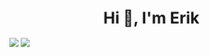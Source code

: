 <h1 align="center">Hi 👋, I'm Erik</h1>

<picture>
<source
  srcset="https://github-readme-stats.vercel.app/api?username=shootex&count_private=true&show_icons=true&theme=github_dark"
  media="(prefers-color-scheme: dark)"
/>
<source
  srcset="https://github-readme-stats.vercel.app/api?username=shootex&count_private=true&show_icons=true"
  media="(prefers-color-scheme: light), (prefers-color-scheme: no-preference)"
/>
<img src="https://github-readme-stats.vercel.app/api?username=shootex&count_private=true&show_icons=true" />
</picture>

<picture>
<source
  srcset="https://github-readme-stats.vercel.app/api/top-langs/?username=shootex&theme=github_dark&hide=css"
  media="(prefers-color-scheme: dark)"
/>
<source
  srcset="https://github-readme-stats.vercel.app/api/top-langs/?username=shootex&hide=dart,css,javascript"
  media="(prefers-color-scheme: light), (prefers-color-scheme: no-preference)"
/>
<img src="https://github-readme-stats.vercel.app//api/top-langs/?username=shootex&hide=dart,css,javascript" />
</picture>
